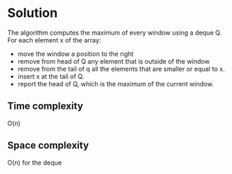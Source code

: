 # Solution
The algorithm computes the maximum of every window using a deque Q. For each element x of the array:

- move the window a position to the right
- remove from head of Q any element that is outside of the window
- remove from the tail of q all the elements that are smaller or equal to x.
- insert x at the tail of Q.
- report the head of Q, which is the maximum of the current window.


## Time complexity

O(n)


## Space complexity

O(n) for the deque